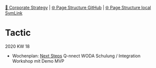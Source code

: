 [📁 Corporate Strategy](../corporate-strategy.md) | [🌐 Page Structure GitHub](/2cu.atlassian.net/wiki/spaces/CCU/pages/600000005/tactic.entry.md) | [🌐 Page Structure local SymLink](./tactic.entry.page.md)

# Tactic

2020 KW 18

- Wochenplan: [Next Steps](https://www.mindmeister.com/1484633759) Q-nnect WODA Schulung / Integration Workshop mit Demo MVP
